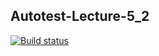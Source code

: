 ## Autotest-Lecture-5_2
[![Build status](https://ci.appveyor.com/api/projects/status/81f5k16wldsb6ua8?svg=true)](https://ci.appveyor.com/project/Maximkuznets/autotest-lecture-5-2)